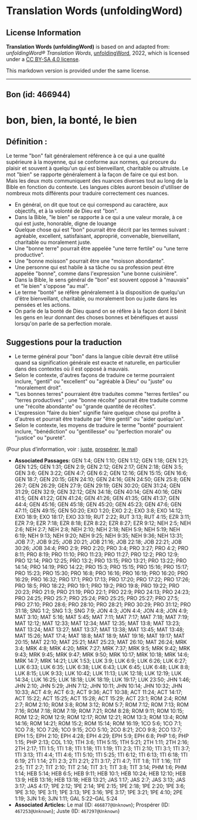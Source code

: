 # Translation Words (unfoldingWord)

## License Information

**Translation Words (unfoldingWord)** is based on and adapted from: _unfoldingWord® Translation Words_, [unfoldingWord](https://unfoldingword.org/utw), 2022, which is licensed under a [CC BY-SA 4.0 license](https://creativecommons.org/licenses/by-sa/4.0/legalcode.en).

This markdown version is provided under the same license.



--------------------------------

## Bon (id: 466944)

bon, bien, la bonté, le bien
============================

Définition :
------------

Le terme "bon" fait généralement référence à ce qui a une qualité supérieure à la moyenne, qui se conforme aux normes, qui procure du plaisir et souvent à quelqu'un qui est bienveillant, charitable ou altruiste. Le mot "bien" se rapporte généralement à la façon de faire ce qui est bon. Mais les deux mots communiquent des nuances diverses tout au long de la Bible en fonction du contexte. Les langues cibles auront besoin d'utiliser de nombreux mots différents pour traduire correctement ces nuances.

* En général, on dit que tout ce qui correspond au caractère, aux objectifs, et à la volonté de Dieu est "bon".
* Dans la Bible, "le bien" se rapporte à ce qui a une valeur morale, à ce qui est juste, honorable, digne de louange
* Quelque chose qui est "bon" pourrait être décrit par les termes suivant : agréable, excellent, satisfaisant, approprié, convenable, bienveillant, charitable ou moralement juste.
* Une "bonne terre" pourrait être appelée "une terre fertile" ou "une terre productive".
* Une "bonne moisson" pourrait être une "moisson abondante".
* Une personne qui est habile à sa tâche ou sa profession peut être appelée "bonne", comme dans l'expression "une bonne cuisinière".
* Dans la Bible, le sens général de "bon" est souvent opposé à "mauvais" et "le bien" s'oppose "au mal".
* Le terme "bonté" se réfère généralement à la disposition de quelqu'un d'être bienveillant, charitable, ou moralement bon ou juste dans les pensées et les actions.
* On parle de la bonté de Dieu quand on se réfère à la façon dont il bénit les gens en leur donnant des choses bonnes et bénéfiques et aussi lorsqu'on parle de sa perfection morale.

Suggestions pour la traduction
------------------------------

* Le terme général pour "bon" dans la langue cible devrait être utilisé quand sa signification générale est exacte et naturelle, en particulier dans des contextes où il est opposé à mauvais.
* Selon le contexte, d'autres façons de traduire ce terme pourraient inclure, "gentil" ou "excellent" ou "agréable à Dieu" ou "juste" ou "moralement droit".
* "Les bonnes terres" pourraient être traduites comme "terres fertiles" ou "terres productives" ; une "bonne récolte" pourrait être traduite comme une "récolte abondante" ou "grande quantité de récoltes".
* L'expression "faire du bien" signifie faire quelque chose qui profite à d'autres et pourrait être traduite par "être gentil" ou "aider quelqu'un".
* Selon le contexte, les moyens de traduire le terme "bonté" pourraient inclure, "bénédiction" ou "gentillesse" ou "perfection morale" ou "justice" ou "pureté".

(Pour plus d’information, voir : [juste](https://create.translationcore.com/kt/righteous.md), [prospérer](https://create.translationcore.com/other/prosper.md), [le mal](https://create.translationcore.com/kt/evil.md))

* **Associated Passages:** GEN 1:4; GEN 1:10; GEN 1:12; GEN 1:18; GEN 1:21; GEN 1:25; GEN 1:31; GEN 2:9; GEN 2:12; GEN 2:17; GEN 2:18; GEN 3:5; GEN 3:6; GEN 3:22; GEN 4:7; GEN 6:2; GEN 12:16; GEN 15:15; GEN 16:6; GEN 18:7; GEN 20:15; GEN 24:10; GEN 24:16; GEN 24:50; GEN 25:8; GEN 26:7; GEN 26:29; GEN 27:9; GEN 29:19; GEN 30:20; GEN 31:24; GEN 31:29; GEN 32:9; GEN 32:12; GEN 34:18; GEN 40:14; GEN 40:16; GEN 41:5; GEN 41:22; GEN 41:24; GEN 41:26; GEN 41:35; GEN 41:37; GEN 44:4; GEN 45:16; GEN 45:18; GEN 45:20; GEN 45:23; GEN 47:6; GEN 47:11; GEN 49:15; GEN 50:20; EXO 1:20; EXO 2:2; EXO 3:8; EXO 14:12; EXO 18:9; EXO 18:17; EXO 33:19; RUT 2:22; RUT 3:13; RUT 4:15; EZR 3:11; EZR 7:9; EZR 7:18; EZR 8:18; EZR 8:22; EZR 8:27; EZR 9:12; NEH 2:5; NEH 2:6; NEH 2:7; NEH 2:8; NEH 2:10; NEH 2:18; NEH 5:9; NEH 5:19; NEH 6:19; NEH 9:13; NEH 9:20; NEH 9:25; NEH 9:35; NEH 9:36; NEH 13:31; JOB 7:7; JOB 9:25; JOB 20:21; JOB 21:16; JOB 22:18; JOB 22:21; JOB 30:26; JOB 34:4; PRO 2:9; PRO 2:20; PRO 3:4; PRO 3:27; PRO 4:2; PRO 8:11; PRO 8:19; PRO 11:10; PRO 11:23; PRO 11:27; PRO 12:2; PRO 12:9; PRO 12:14; PRO 12:25; PRO 13:2; PRO 13:15; PRO 13:21; PRO 13:22; PRO 14:14; PRO 14:19; PRO 14:22; PRO 15:3; PRO 15:15; PRO 15:16; PRO 15:17; PRO 15:23; PRO 15:30; PRO 16:8; PRO 16:16; PRO 16:19; PRO 16:20; PRO 16:29; PRO 16:32; PRO 17:1; PRO 17:13; PRO 17:20; PRO 17:22; PRO 17:26; PRO 18:5; PRO 18:22; PRO 19:1; PRO 19:2; PRO 19:8; PRO 19:22; PRO 20:23; PRO 21:9; PRO 21:19; PRO 22:1; PRO 22:9; PRO 24:13; PRO 24:23; PRO 24:25; PRO 25:7; PRO 25:24; PRO 25:25; PRO 25:27; PRO 27:5; PRO 27:10; PRO 28:6; PRO 28:10; PRO 28:21; PRO 30:29; PRO 31:12; PRO 31:18; SNG 1:2; SNG 1:3; SNG 7:9; JON 4:3; JON 4:4; JON 4:8; JON 4:9; MAT 3:10; MAT 5:16; MAT 5:45; MAT 7:11; MAT 7:17; MAT 7:18; MAT 7:19; MAT 12:12; MAT 12:33; MAT 12:34; MAT 12:35; MAT 13:8; MAT 13:23; MAT 13:24; MAT 13:27; MAT 13:37; MAT 13:38; MAT 13:45; MAT 13:48; MAT 15:26; MAT 17:4; MAT 18:8; MAT 18:9; MAT 19:16; MAT 19:17; MAT 20:15; MAT 22:10; MAT 25:21; MAT 25:23; MAT 26:10; MAT 26:24; MRK 3:4; MRK 4:8; MRK 4:20; MRK 7:27; MRK 7:37; MRK 9:5; MRK 9:42; MRK 9:43; MRK 9:45; MRK 9:47; MRK 9:50; MRK 10:17; MRK 10:18; MRK 14:6; MRK 14:7; MRK 14:21; LUK 1:53; LUK 3:9; LUK 6:9; LUK 6:26; LUK 6:27; LUK 6:33; LUK 6:35; LUK 6:38; LUK 6:43; LUK 6:45; LUK 6:48; LUK 8:8; LUK 8:15; LUK 9:33; LUK 10:42; LUK 11:13; LUK 12:18; LUK 12:19; LUK 14:34; LUK 16:25; LUK 18:18; LUK 18:19; LUK 19:17; LUK 23:50; JHN 1:46; JHN 2:10; JHN 5:29; JHN 7:12; JHN 10:11; JHN 10:14; JHN 10:32; JHN 10:33; ACT 4:9; ACT 6:3; ACT 9:36; ACT 10:38; ACT 11:24; ACT 14:17; ACT 15:22; ACT 15:25; ACT 15:28; ACT 15:29; ACT 23:1; ROM 2:4; ROM 2:7; ROM 2:10; ROM 3:8; ROM 3:12; ROM 5:7; ROM 7:12; ROM 7:13; ROM 7:16; ROM 7:18; ROM 7:19; ROM 7:21; ROM 8:28; ROM 9:11; ROM 10:15; ROM 12:2; ROM 12:9; ROM 12:17; ROM 12:21; ROM 13:3; ROM 13:4; ROM 14:16; ROM 14:21; ROM 15:2; ROM 15:14; ROM 16:19; 1CO 5:6; 1CO 7:1; 1CO 7:8; 1CO 7:26; 1CO 9:15; 2CO 5:10; 2CO 8:21; 2CO 9:8; 2CO 13:7; EPH 1:5; EPH 2:10; EPH 4:28; EPH 4:29; EPH 5:9; EPH 6:8; PHP 1:6; PHP 1:15; PHP 2:13; COL 1:10; 1TH 3:6; 1TH 5:15; 1TH 5:21; 2TH 1:11; 2TH 2:16; 2TH 2:17; 1TI 1:5; 1TI 1:8; 1TI 1:18; 1TI 1:19; 1TI 2:3; 1TI 2:10; 1TI 3:1; 1TI 3:7; 1TI 3:13; 1TI 4:4; 1TI 4:6; 1TI 5:10; 1TI 5:25; 1TI 6:12; 1TI 6:13; 1TI 6:18; 1TI 6:19; 2TI 1:14; 2TI 2:3; 2TI 2:21; 2TI 3:17; 2TI 4:7; TIT 1:8; TIT 1:16; TIT 2:5; TIT 2:7; TIT 2:10; TIT 2:14; TIT 3:1; TIT 3:8; TIT 3:14; PHM 1:6; PHM 1:14; HEB 5:14; HEB 6:5; HEB 9:11; HEB 10:1; HEB 10:24; HEB 12:10; HEB 13:9; HEB 13:16; HEB 13:18; HEB 13:21; JAS 1:17; JAS 2:7; JAS 3:13; JAS 3:17; JAS 4:17; 1PE 2:12; 1PE 2:14; 1PE 2:15; 1PE 2:18; 1PE 2:20; 1PE 3:6; 1PE 3:10; 1PE 3:11; 1PE 3:13; 1PE 3:16; 1PE 3:17; 1PE 3:21; 1PE 4:10; 2PE 1:19; 3JN 1:6; 3JN 1:11; GAL 5:22–GAL 5:24
* **Associated Articles:** Le mal (ID: `466877@Unknown`); Prospérer (ID: `467253@Unknown`); Juste (ID: `467297@Unknown`)

